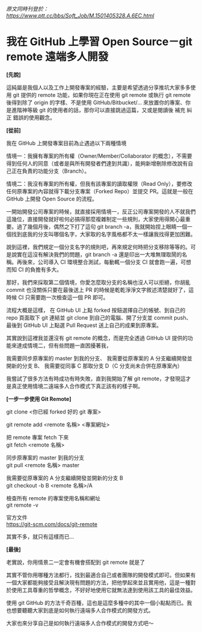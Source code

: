 _原文同時刊登於：https://www.ptt.cc/bbs/Soft_Job/M.1501405328.A.6EC.html_

我在 GitHub 上學習 Open Source－git remote 遠端多人開發
===

**[先說]**

這純屬是我個人以及工作上開發專案的經驗，主要是希望透過分享推坑大家多多使用 git 提供的 remote 功能，如果你現在正在使用 git remote 或執行 git remote 後得到除了 origin 的字樣、不是使用 GitHub/Bitbucket/… 來放置你的專案、你是進階神等級 git 的使用者的話，那你可以直接跳過這篇，又或是閱讀後 補充 糾正 錯誤的使用觀念。

**[從前]**

我在 GitHub 上開發專案目前為止遇過以下兩種情境

情境一：我擁有專案的所有權（Owner/Member/Collaborator 的概念），不需要得到任何人的同意（或者是與所有開發者們達到共識），能夠新增刪除修改說有自己正在負責的功能分支（Branch）。

情境二：我沒有專案的所有權，但我有該專案的讀取權限（Read Only），要修改任何原專案的內容就得下載分支專案（Forked Repo）並提交 PR。這就是一般在 GitHub 上開發 Open Source 的流程。

一開始開發公司專案的時候，就直接採用情境一，反正公司專案開發的人不就我們這幾位，直接開發就好啦何必搞得那麼複雜制定一些規則，大家使用得開心最重要。過了幾個月後，偶然之下打了這句 git branch -a，我就開始捏上眼睛一個一個找到底我的分支叫哪個名字，大家取的名字風格都不太一樣讓我找得更加困難。

說到這裡，我們規定一個分支名字的規則吧，再來規定何時把分支移除等等的。可是說實在這沒有解決我們的問題，git branch -a 還是印出一大堆無理取鬧的名稱。再後來，公司導入 CI 環境整合測試，每動輒一個分支 CI 就會跑一遍，可想而知 CI 的負擔有多大。

那好，我們來採取第二個情境，你愛怎麼取分支的名稱也沒人可以拒絕，你胡亂 commit 也沒關係只要在最後送上 PR 的時候是乾乾淨淨文字敘述清楚就好了，這時候 CI 只需要跑一次檢查這一個 PR 即可。

流程大概是這樣，
在 GitHub UI 上點 forked 按鈕選擇自己的帳號、到自己的 repo 頁面取下 git 連結並 git clone 到自己的電腦、開了分支並 commit push、最後到 GitHub UI 上點選 Pull Request 送上自己的成果到原專案。

其實說到這裡我並還沒有 git remote 的概念，而是完全透過 GitHub UI 提供的功能來達成情境二，但有些問題一直困擾著我，

我需要同步原專案的 master 到我的分支、
我需要從原專案的 A 分支繼續開發並開新的分支 B、
我需要從同事 C 那取分支 D（C 分支尚未合併在原專案內）

我嘗試了很多方法有時成功有時失敗，直到我開始了解 git remote，才發現這才是真正使用情境二遠端多人合作模式下真正該有的樣子啊。

**[一步一步使用 Git Remote]**

git clone <你已經 forked 好的 git 專案>

git remote add <remote 名稱> <專案網址>

把 remote 專案 fetch 下來<br/>
git fetch <remote 名稱>

同步原專案的 master 到我的分支<br/>
git pull <remote 名稱> master

我需要從原專案的 A 分支繼續開發並開新的分支 B<br/>
git checkout -b B <remote 名稱>/A

檢查所有 remote 的專案使用名稱和網址<br/>
git remote -v

官方文件<br/>
https://git-scm.com/docs/git-remote

其實不多，就只有這樣而已…

**[最後]**

老實說，你用情景二一定會有機會搭配到 git remote 就是了

其實不管你用哪種方法都行，找到最適合自己或者團隊的開發模式即可。但如果有一個大家都能夠接受且解決現有問題的方法，把他學起來並且實用他，這是一種對於使用工具尊重的哲學概念，不好好地使用它就無法達到使用該工具的最佳效益。

使用 git GitHub 的方法千奇百種，這也是這麼多種中的其中一個小點點而已。我也想要聽聽大家到底是如何執行遠端多人合作模式的開發方式。

大家也來分享自己是如何執行遠端多人合作模式的開發方式吧～
